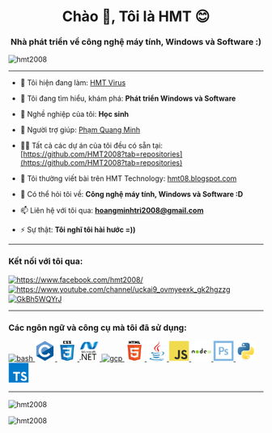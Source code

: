 <h1 align="center">Chào 👋, Tôi là HMT 😊</h1>
<h3 align="center">Nhà phát triển về công nghệ máy tính, Windows và Software :)</h3>

<p align="left"> <img src="https://komarev.com/ghpvc/?username=hmt2008&label=Profile%20views&color=0e75b6&style=flat" alt="hmt2008" /> </p>
</p>

---

- 🔭 Tôi hiện đang làm: [HMT Virus](https://github.com/HMT2008/HMT-Virus)

- 🌱 Tôi đang tìm hiểu, khám phá: **Phát triển Windows và Software**

- 👯 Nghề nghiệp của tôi: **Học sinh**

- 🤝 Người trợ giúp: [Phạm Quang Minh](https://www.facebook.com/quangminh08hn)

- 👨‍💻 Tất cả các dự án của tôi đều có sẵn tại: [https://github.com/HMT2008?tab=repositories](https://github.com/HMT2008?tab=repositories)

- 📝 Tôi thường viết bài trên HMT Technology: [hmt08.blogspot.com](hmt08.blogspot.com)

- 💬 Có thể hỏi tôi về: **Công nghệ máy tính, Windows và Software :D**

- 📫 Liên hệ với tôi qua: **hoangminhtri2008@gmail.com**

- ⚡ Sự thật: **Tôi nghĩ tôi hài hước =))**

---

<h3 align="left">Kết nối với tôi qua:</h3>
<p align="left">
<a href="https://fb.com/https://www.facebook.com/hmt2008/" target="blank"><img align="center" src="https://raw.githubusercontent.com/rahuldkjain/github-profile-readme-generator/master/src/images/icons/Social/facebook.svg" alt="https://www.facebook.com/hmt2008/" height="30" width="40" /></a>
<a href="https://www.youtube.com/c/https://www.youtube.com/channel/uckai9_ovmyeexk_gk2hgzzg" target="blank"><img align="center" src="https://raw.githubusercontent.com/rahuldkjain/github-profile-readme-generator/master/src/images/icons/Social/youtube.svg" alt="https://www.youtube.com/channel/uckai9_ovmyeexk_gk2hgzzg" height="30" width="40" /></a>
<a href="https://discord.gg/GkBh5WQYrJ" target="blank"><img align="center" src="https://raw.githubusercontent.com/rahuldkjain/github-profile-readme-generator/master/src/images/icons/Social/discord.svg" alt="GkBh5WQYrJ" height="30" width="40" /></a>
</p>

---

<h3 align="left">Các ngôn ngữ và công cụ mà tôi đã sử dụng:</h3>
<p align="left"> <a href="https://www.gnu.org/software/bash/" target="_blank" rel="noreferrer"> <img src="https://www.vectorlogo.zone/logos/gnu_bash/gnu_bash-icon.svg" alt="bash" width="40" height="40"/> </a> <a href="https://www.cprogramming.com/" target="_blank" rel="noreferrer"> <img src="https://raw.githubusercontent.com/devicons/devicon/master/icons/c/c-original.svg" alt="c" width="40" height="40"/> </a> <a href="https://www.w3schools.com/css/" target="_blank" rel="noreferrer"> <img src="https://raw.githubusercontent.com/devicons/devicon/master/icons/css3/css3-original-wordmark.svg" alt="css3" width="40" height="40"/> </a> <a href="https://dotnet.microsoft.com/" target="_blank" rel="noreferrer"> <img src="https://raw.githubusercontent.com/devicons/devicon/master/icons/dot-net/dot-net-original-wordmark.svg" alt="dotnet" width="40" height="40"/> </a> <a href="https://cloud.google.com" target="_blank" rel="noreferrer"> <img src="https://www.vectorlogo.zone/logos/google_cloud/google_cloud-icon.svg" alt="gcp" width="40" height="40"/> </a> <a href="https://www.w3.org/html/" target="_blank" rel="noreferrer"> <img src="https://raw.githubusercontent.com/devicons/devicon/master/icons/html5/html5-original-wordmark.svg" alt="html5" width="40" height="40"/> </a> <a href="https://www.java.com" target="_blank" rel="noreferrer"> <img src="https://raw.githubusercontent.com/devicons/devicon/master/icons/java/java-original.svg" alt="java" width="40" height="40"/> </a> <a href="https://developer.mozilla.org/en-US/docs/Web/JavaScript" target="_blank" rel="noreferrer"> <img src="https://raw.githubusercontent.com/devicons/devicon/master/icons/javascript/javascript-original.svg" alt="javascript" width="40" height="40"/> </a> <a href="https://nodejs.org" target="_blank" rel="noreferrer"> <img src="https://raw.githubusercontent.com/devicons/devicon/master/icons/nodejs/nodejs-original-wordmark.svg" alt="nodejs" width="40" height="40"/> </a> <a href="https://www.photoshop.com/en" target="_blank" rel="noreferrer"> <img src="https://raw.githubusercontent.com/devicons/devicon/master/icons/photoshop/photoshop-line.svg" alt="photoshop" width="40" height="40"/> </a> <a href="https://www.python.org" target="_blank" rel="noreferrer"> <img src="https://raw.githubusercontent.com/devicons/devicon/master/icons/python/python-original.svg" alt="python" width="40" height="40"/> </a> <a href="https://www.typescriptlang.org/" target="_blank" rel="noreferrer"> <img src="https://raw.githubusercontent.com/devicons/devicon/master/icons/typescript/typescript-original.svg" alt="typescript" width="40" height="40"/> </a> </p>

---

<p><img align="center" src="https://github-readme-stats.vercel.app/api?username=hmt2008&show_icons=true&locale=en" alt="hmt2008" /></p>

<p><img align="center" src="https://github-readme-streak-stats.herokuapp.com/?user=hmt2008&" alt="hmt2008" /></p>
